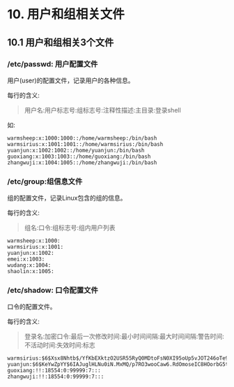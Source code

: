 # 10. 用户和组相关文件

## 10.1 用户和组相关3个文件

### /etc/passwd: 用户配置文件
用户(user)的配置文件，记录用户的各种信息。

每行的含义:

> 用户名:用户标志号:组标志号:注释性描述:主目录:登录shell

如:

```shell script
warmsheep:x:1000:1000::/home/warmsheep:/bin/bash
warmsirius:x:1001:1001::/home/warmsirius:/bin/bash
yuanjun:x:1002:1002::/home/yuanjun:/bin/bash
guoxiang:x:1003:1003::/home/guoxiang:/bin/bash
zhangwuji:x:1004:1005::/home/zhangwuji:/bin/bash
```

### /etc/group:组信息文件

组的配置文件，记录Linux包含的组的信息。

每行的含义:

> 组名:口令:组标志号:组内用户列表

```shell script
warmsheep:x:1000:
warmsirius:x:1001:
yuanjun:x:1002:
emei:x:1003:
wudang:x:1004:
shaolin:x:1005:
```

### /etc/shadow: 口令配置文件

口令的配置文件。

每行的含义:

> 登录名:加密口令:最后一次修改时间:最小时间间隔:最大时间间隔:警告时间:不活动时间:失效时间:标志

```shell script
warmsirius:$6$Xsx8Nhtb$/YfKbEXktzO2USR55RyQ0MDtoFsN0XI95oUp5vJOT246oTe9xxo.se32X/rvynROAgtK159NX7KmvNw.SNPgw1:18411:0:99999:7:::
yuanjun:$6$KeYwZpYY$6IAJuglHLNu0iN.MxMQ/p7RO3wooCaw6.RdOmoseIC8HOorbG5tynfAW4wVOud0Wyu4SJNT/S/rpPHX7nW3RO0:18554:0:99999:7:::
guoxiang:!!:18554:0:99999:7:::
zhangwuji:!!:18554:0:99999:7:::
```



